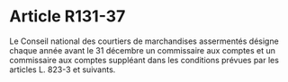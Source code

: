 # Article R131-37

Le Conseil national des courtiers de marchandises assermentés désigne chaque année avant le 31 décembre un commissaire aux comptes et un commissaire aux comptes suppléant dans les conditions prévues par les articles L. 823-3 et suivants.
